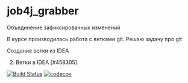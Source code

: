 # job4j_grabber

Объединение зафиксированных изменений


В курсе производилась работа с ветками git.
Решаю задачу про git

Создание ветки из IDEA

2. Ветки в IDEA [#458305]

[![Build Status](https://travis-ci.org/xocer/job4j_grabber.svg?branch=master)](https://travis-ci.org/xocer/job4j_grabber)
[![codecov](https://codecov.io/gh/xocer/job4j_grabber/branch/master/graph/badge.svg?token=95J5PDE9LO)](https://codecov.io/gh/xocer/job4j_grabber)